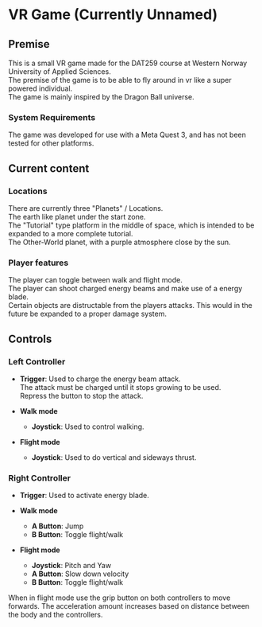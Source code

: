 # VR Game (Currently Unnamed)

## Premise
This is a small VR game made for the DAT259 course at Western Norway University of Applied Sciences.  
The premise of the game is to be able to fly around in vr like a super powered individual.  
The game is mainly inspired by the Dragon Ball universe. 

### System Requirements
The game was developed for use with a Meta Quest 3, and has not been tested for other platforms.

## Current content
### Locations
There are currently three "Planets" / Locations.  
The earth like planet under the start zone.  
The "Tutorial" type platform in the middle of space, which is intended to be expanded to a more complete tutorial.  
The Other-World planet, with a purple atmosphere close by the sun.

### Player features
The player can toggle between walk and flight mode.  
The player can shoot charged energy beams and make use of a energy blade.  
Certain objects are distructable from the players attacks. This would in the future be expanded to a proper damage system.

## Controls

### Left Controller 
* **Trigger**: Used to charge the energy beam attack.  
  The attack must be charged until it stops growing to be used.  
  Repress the button to stop the attack.

* **Walk mode**
  * **Joystick**: Used to control walking.

* **Flight mode**
  * **Joystick**: Used to do vertical and sideways thrust.

### Right Controller
* **Trigger**: Used to activate energy blade.

* **Walk mode**
  * **A Button**: Jump
  * **B Button**: Toggle flight/walk

* **Flight mode**
  * **Joystick**: Pitch and Yaw
  * **A Button**: Slow down velocity
  * **B Button**: Toggle flight/walk
  
When in flight mode use the grip button on both controllers to move forwards.
The acceleration amount increases based on distance between the body and the controllers.
